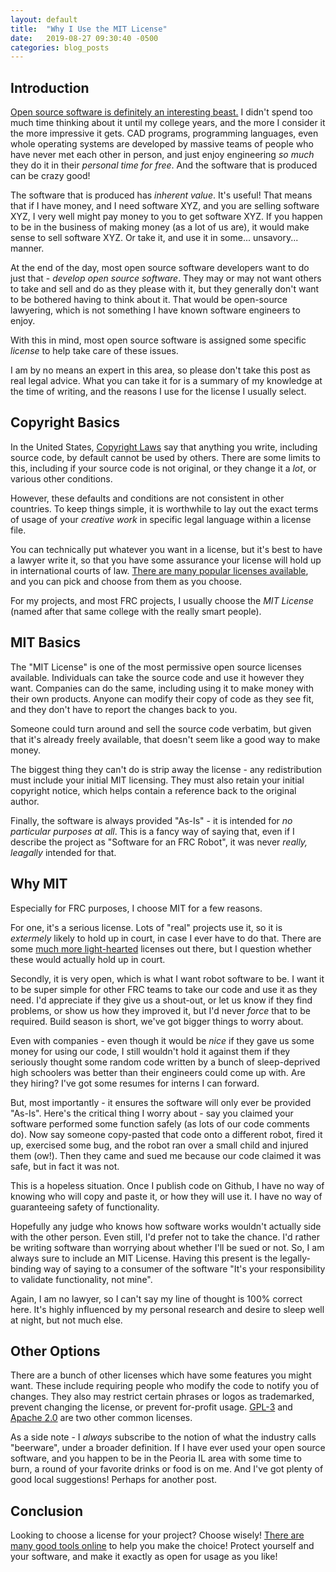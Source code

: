 ```yaml
---
layout: default
title:  "Why I Use the MIT License"
date:   2019-08-27 09:30:40 -0500
categories: blog_posts
---
```


## Introduction

[Open source software is definitely an interesting beast.](https://www.sparkfun.com/news/2506) I didn't spend too much time thinking about it until my college years, and the more I consider it the more impressive it gets. CAD programs, programming languages, even whole operating systems are developed by massive teams of people who have never met each other in person, and just enjoy engineering _so much_ they do it in their _personal time for free_. And the software that is produced can be crazy good!

The software that is produced has _inherent value_. It's useful! That means that if I have money, and I need software XYZ, and you are selling software XYZ, I very well might pay money to you to get software XYZ. If you happen to be in the business of making money (as a lot of us are), it would make sense to sell software XYZ. Or take it, and use it in some... unsavory... manner. 

At the end of the day, most open source software developers want to do just that - _develop open source software_. They may or may not want others to take and sell and do as they please with it, but they generally don't want to be bothered having to think about it. That would be open-source lawyering, which is not something I have known software engineers to enjoy.

With this in mind, most open source software is assigned some specific _license_ to help take care of these issues.

I am by no means an expert in this area, so please don't take this post as real legal advice. What you can take it for is a summary of my knowledge at the time of writing, and the reasons I use for the license I usually select.

## Copyright Basics

In the United States, [Copyright Laws](https://en.wikipedia.org/wiki/Software_copyright) say that anything you write, including source code, by default cannot be used by others. There are some limits to this, including if your source code is not original, or they change it a _lot_, or various other conditions.

However, these defaults and conditions are not consistent in other countries. To keep things simple, it is worthwhile to lay out the exact terms of usage of your _creative work_ in specific legal language within a license file.

You can technically put whatever you want in a license, but it's best to have a lawyer write it, so that you have some assurance your license will hold up in international courts of law. [There are many popular licenses available](https://opensource.org/licenses), and you can pick and choose from them as you choose.

For my projects, and most FRC projects, I usually choose the _MIT License_ (named after that same college with the really smart people).

## MIT Basics

The "MIT License" is one of the most permissive open source licenses available. Individuals can take the source code and use it however they want. Companies can do the same, including using it to make money with their own products. Anyone can modify their copy of code as they see fit, and they don't have to report the changes back to you. 

Someone could turn around and sell the source code verbatim, but given that it's already freely available, that doesn't seem like a good way to make money.

The biggest thing they can't do is strip away the license - any redistribution must include your initial MIT licensing. They must also retain your initial copyright notice, which helps contain a reference back to the original author.

Finally, the software is always provided "As-Is" - it is intended for _no particular purposes at all_. This is a fancy way of saying that, even if I describe the project as "Software for an FRC Robot", it was never _really, leagally_ intended for that. 

## Why MIT

Especially for FRC purposes, I choose MIT for a few reasons.

For one, it's a serious license. Lots of "real" projects use it, so it is _extermely_ likely to hold up in court, in case I ever have to do that. There are some [much more light-hearted](https://en.wikipedia.org/wiki/WTFPL) licenses out there, but I question whether these would actually hold up in court.

Secondly, it is very open, which is what I want robot software to be. I want it to be super simple for other FRC teams to take our code and use it as they need. I'd appreciate if they give us a shout-out, or let us know if they find problems, or show us how they improved it, but I'd never _force_ that to be required. Build season is short, we've got bigger things to worry about.

Even with companies - even though it would be _nice_ if they gave us some money for using our code, I still wouldn't hold it against them if they seriously thought some random code written by a bunch of sleep-deprived high schoolers was better than their engineers could come up with. Are they hiring? I've got some resumes for interns I can forward.

But, most importantly - it ensures the software will only ever be provided "As-Is". Here's the critical thing I worry about - say you claimed your software performed some function safely (as lots of our code comments do). Now say someone copy-pasted that code onto a different robot, fired it up, exercised some bug, and the robot ran over a small child and injured them (ow!). Then they came and sued me because our code claimed it was safe, but in fact it was not. 

This is a hopeless situation. Once I publish code on Github, I have no way of knowing who will copy and paste it, or how they will use it. I have no way of guaranteeing safety of functionality.

Hopefully any judge who knows how software works wouldn't actually side with the other person. Even still, I'd prefer not to take the chance. I'd rather be writing software than worrying about whether I'll be sued or not. So, I am always sure to include an MIT License. Having this present is the legally-binding way of saying to a consumer of the software "It's your responsibility to validate functionality, not mine".

Again, I am no lawyer, so I can't say my line of thought is 100% correct here. It's highly influenced by my personal research and desire to sleep well at night, but not much else.

## Other Options

There are a bunch of other licenses which have some features you might want. These include requiring people who modify the code to notify you of changes. They also may restrict certain phrases or logos as trademarked, prevent changing the license, or prevent for-profit usage. [GPL-3](https://tldrlegal.com/license/gnu-general-public-license-v3-(gpl-3)) and [Apache 2.0](https://tldrlegal.com/license/apache-license-2.0-(apache-2.0)) are two other common licenses.

As a side note - I _always_ subscribe to the notion of what the industry calls "beerware", under a broader definition. If I have ever used your open source software, and you happen to be in the Peoria IL area with some time to burn, a round of your favorite drinks or food is on me. And I've got plenty of good local suggestions! Perhaps for another post.

## Conclusion

Looking to choose a license for your project? Choose wisely! [There are many good tools online](https://choosealicense.com/) to help you make the choice! Protect yourself and your software, and make it exactly as open for usage as you like!